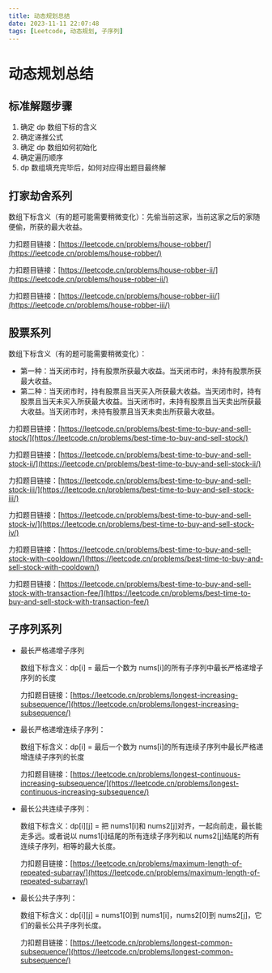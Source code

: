 ```yaml
---
title: 动态规划总结
date: 2023-11-11 22:07:48
tags: [Leetcode, 动态规划, 子序列]
---
```


# 动态规划总结

## 标准解题步骤

1. 确定 dp 数组下标的含义
2. 确定递推公式
3. 确定 dp 数组如何初始化
4. 确定遍历顺序
5. dp 数组填充完毕后，如何对应得出题目最终解

## 打家劫舍系列

数组下标含义（有的题可能需要稍微变化）：先偷当前这家，当前这家之后的家随便偷，所获的最大收益。

力扣题目链接：[https://leetcode.cn/problems/house-robber/](https://leetcode.cn/problems/house-robber/)

力扣题目链接：[https://leetcode.cn/problems/house-robber-ii/](https://leetcode.cn/problems/house-robber-ii/)

力扣题目链接：[https://leetcode.cn/problems/house-robber-iii/](https://leetcode.cn/problems/house-robber-iii/)

## 股票系列

数组下标含义（有的题可能需要稍微变化）：

- 第一种：当天闭市时，持有股票所获最大收益。当天闭市时，未持有股票所获最大收益。
- 第二种：当天闭市时，持有股票且当天买入所获最大收益。当天闭市时，持有股票且当天未买入所获最大收益。当天闭市时，未持有股票且当天卖出所获最大收益。当天闭市时，未持有股票且当天未卖出所获最大收益。

力扣题目链接：[https://leetcode.cn/problems/best-time-to-buy-and-sell-stock/](https://leetcode.cn/problems/best-time-to-buy-and-sell-stock/)

力扣题目链接：[https://leetcode.cn/problems/best-time-to-buy-and-sell-stock-ii/](https://leetcode.cn/problems/best-time-to-buy-and-sell-stock-ii/)

力扣题目链接：[https://leetcode.cn/problems/best-time-to-buy-and-sell-stock-iii/](https://leetcode.cn/problems/best-time-to-buy-and-sell-stock-iii/)

力扣题目链接：[https://leetcode.cn/problems/best-time-to-buy-and-sell-stock-iv/](https://leetcode.cn/problems/best-time-to-buy-and-sell-stock-iv/)

力扣题目链接：[https://leetcode.cn/problems/best-time-to-buy-and-sell-stock-with-cooldown/](https://leetcode.cn/problems/best-time-to-buy-and-sell-stock-with-cooldown/)

力扣题目链接：[https://leetcode.cn/problems/best-time-to-buy-and-sell-stock-with-transaction-fee/](https://leetcode.cn/problems/best-time-to-buy-and-sell-stock-with-transaction-fee/)

## 子序列系列

- 最长严格递增子序列

  数组下标含义：dp[i] = 最后一个数为 nums[i]的所有子序列中最长严格递增子序列的长度

  力扣题目链接：[https://leetcode.cn/problems/longest-increasing-subsequence/](https://leetcode.cn/problems/longest-increasing-subsequence/)

- 最长严格递增连续子序列：

  数组下标含义：dp[i] = 最后一个数为 nums[i]的所有连续子序列中最长严格递增连续子序列的长度

  力扣题目链接：[https://leetcode.cn/problems/longest-continuous-increasing-subsequence/](https://leetcode.cn/problems/longest-continuous-increasing-subsequence/)

- 最长公共连续子序列：

  数组下标含义：dp[i][j] = 把 nums1[i]和 nums2[j]对齐，一起向前走，最长能走多远。或者说以 nums1[i]结尾的所有连续子序列和以 nums2[j]结尾的所有连续子序列，相等的最大长度。

  力扣题目链接：[https://leetcode.cn/problems/maximum-length-of-repeated-subarray/](https://leetcode.cn/problems/maximum-length-of-repeated-subarray/)

- 最长公共子序列：

  数组下标含义：dp[i][j] = nums1[0]到 nums1[i]，nums2[0]到 nums2[j]，它们的最长公共子序列长度。

  力扣题目链接：[https://leetcode.cn/problems/longest-common-subsequence/](https://leetcode.cn/problems/longest-common-subsequence/)
